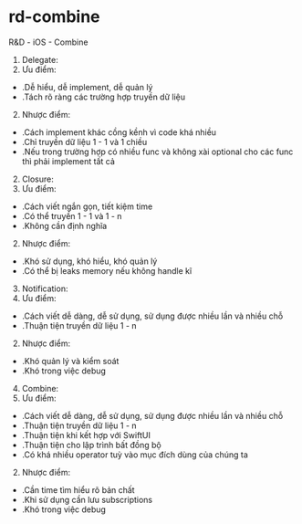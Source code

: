 # rd-combine
R&amp;D - iOS - Combine

1. Delegate:
  1. Ưu điểm:
  - .Dễ hiểu, dễ implement, dễ quản lý
  - .Tách rõ ràng các trường hợp truyền dữ liệu
  2. Nhược điểm:
  - .Cách implement khác cồng kềnh vì code khá nhiều
  - .Chỉ truyền dữ liệu 1 - 1 và 1 chiều
  - .Nếu trong trường hợp có nhiều func và không xài optional cho các func thì phải implement tất cả
2. Closure:
  1. Ưu điểm:
  - .Cách viết ngắn gọn, tiết kiệm time
  - .Có thể truyền 1 - 1 và 1 - n
  - .Không cần định nghĩa
  2. Nhược điểm:
  - .Khó sử dụng, khó hiểu, khó quản lý
  - .Có thể bị leaks memory nếu không handle kĩ
3. Notification:
  1. Ưu điểm:
  - .Cách viết dễ dàng, dễ sử dụng, sử dụng được nhiều lần và nhiều chỗ
  - .Thuận tiện truyền dữ liệu 1 - n
  2. Nhược điểm:
  - .Khó quản lý và kiểm soát
  - .Khó trong việc debug
4. Combine:
  1. Ưu điểm:
  - .Cách viết dễ dàng, dễ sử dụng, sử dụng được nhiều lần và nhiều chỗ
  - .Thuận tiện truyền dữ liệu 1 - n
  - .Thuận tiện khi kết hợp với SwiftUI
  - .Thuận tiện cho lập trình bất đồng bộ
  - .Có khá nhiều operator tuỳ vào mục đích dùng của chúng ta
  2. Nhược điểm:
  - .Cần time tìm hiểu rõ bản chất
  - .Khi sử dụng cần lưu subscriptions
  - .Khó trong việc debug

